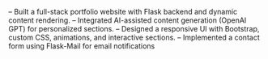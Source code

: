– Built a full-stack portfolio website with Flask backend and dynamic content rendering.
– Integrated AI-assisted content generation (OpenAI GPT) for personalized sections.
– Designed a responsive UI with Bootstrap, custom CSS, animations, and interactive sections.
– Implemented a contact form using Flask-Mail for email notifications
